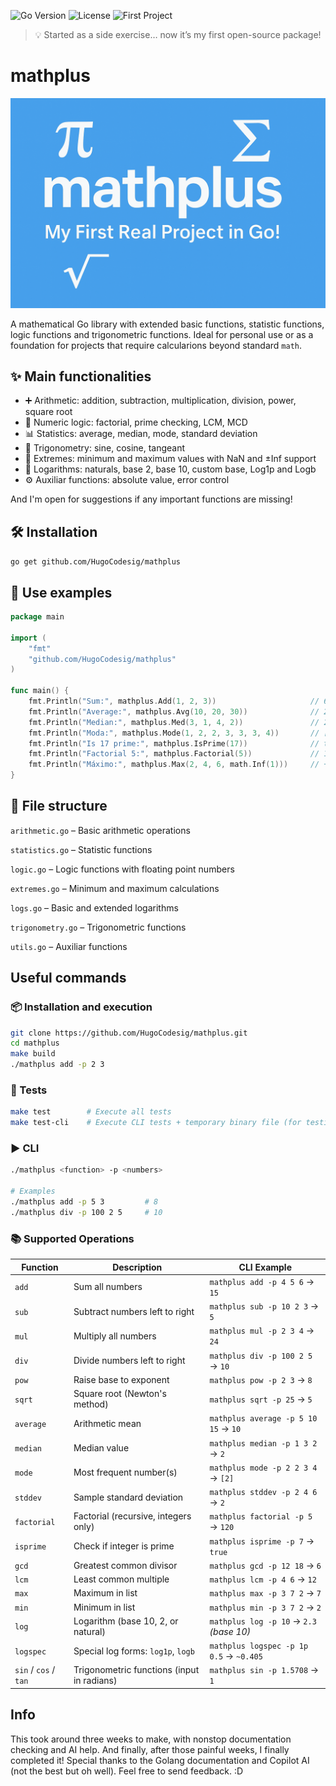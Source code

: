 ![Go Version](https://img.shields.io/badge/go-1.24.3-blue)
![License](https://img.shields.io/badge/license-MIT-green)
![First Project](https://img.shields.io/badge/my%20first-project-%23f47fff)

> 💡 Started as a side exercise… now it’s my first open-source package!

# mathplus

![mathplus banner](assets/banner.png)

A mathematical Go library with extended basic functions, statistic functions, logic functions and trigonometric functions. Ideal for personal use or as a foundation for projects that require calcularions beyond standard `math`.

## ✨ Main functionalities

- ➕ Arithmetic: addition, subtraction, multiplication, division, power, square root
- 🧮 Numeric logic: factorial, prime checking, LCM, MCD
- 📊 Statistics: average, median, mode, standard deviation
- 📐 Trigonometry: sine, cosine, tangeant
- 🔢 Extremes: minimum and maximum values with NaN and ±Inf support
- 🧠 Logarithms: naturals, base 2, base 10, custom base, Log1p and Logb
- ⚙️ Auxiliar functions: absolute value, error control

And I'm open for suggestions if any important functions are missing!

## 🛠️ Installation

`go get github.com/HugoCodesig/mathplus`

## 🧪 Use examples

```go
package main

import (
    "fmt"
    "github.com/HugoCodesig/mathplus"
)

func main() {
    fmt.Println("Sum:", mathplus.Add(1, 2, 3))                     // 6
    fmt.Println("Average:", mathplus.Avg(10, 20, 30))              // 20
    fmt.Println("Median:", mathplus.Med(3, 1, 4, 2))               // 2.5
    fmt.Println("Moda:", mathplus.Mode(1, 2, 2, 3, 3, 3, 4))       // [3]
    fmt.Println("Is 17 prime:", mathplus.IsPrime(17))              // true
    fmt.Println("Factorial 5:", mathplus.Factorial(5))             // 120
    fmt.Println("Máximo:", mathplus.Max(2, 4, 6, math.Inf(1)))     // +Inf
}
```

## 📁 File structure

`arithmetic.go` – Basic arithmetic operations

`statistics.go` – Statistic functions

`logic.go` – Logic functions with floating point numbers

`extremes.go` – Minimum and maximum calculations

`logs.go` – Basic and extended logarithms

`trigonometry.go` – Trigonometric functions

`utils.go` – Auxiliar functions

## Useful commands

### 📦 Installation and execution

```bash
git clone https://github.com/HugoCodesig/mathplus.git
cd mathplus
make build
./mathplus add -p 2 3
```

### 🧪 Tests

```bash
make test        # Execute all tests
make test-cli    # Execute CLI tests + temporary binary file (for testing)
```

### ▶️ CLI

```bash
./mathplus <function> -p <numbers>

# Examples
./mathplus add -p 5 3         # 8
./mathplus div -p 100 2 5     # 10
```

### 📚 Supported Operations

| **Function**       | **Description**                                    | **CLI Example**                               |
|--------------------|----------------------------------------------------|-----------------------------------------------|
| `add`              | Sum all numbers                                    | `mathplus add -p 4 5 6` → `15`                |
| `sub`              | Subtract numbers left to right                     | `mathplus sub -p 10 2 3` → `5`                |
| `mul`              | Multiply all numbers                               | `mathplus mul -p 2 3 4` → `24`                |
| `div`              | Divide numbers left to right                       | `mathplus div -p 100 2 5` → `10`              |
| `pow`              | Raise base to exponent                             | `mathplus pow -p 2 3` → `8`                   |
| `sqrt`             | Square root (Newton's method)                      | `mathplus sqrt -p 25` → `5`                   |
| `average`          | Arithmetic mean                                    | `mathplus average -p 5 10 15` → `10`          |
| `median`           | Median value                                       | `mathplus median -p 1 3 2` → `2`              |
| `mode`             | Most frequent number(s)                            | `mathplus mode -p 2 2 3 4` → `[2]`            |
| `stddev`           | Sample standard deviation                          | `mathplus stddev -p 2 4 6` → `2`              |
| `factorial`        | Factorial (recursive, integers only)               | `mathplus factorial -p 5` → `120`             |
| `isprime`          | Check if integer is prime                          | `mathplus isprime -p 7` → `true`              |
| `gcd`              | Greatest common divisor                            | `mathplus gcd -p 12 18` → `6`                 |
| `lcm`              | Least common multiple                              | `mathplus lcm -p 4 6` → `12`                  |
| `max`              | Maximum in list                                    | `mathplus max -p 3 7 2` → `7`                 |
| `min`              | Minimum in list                                    | `mathplus min -p 3 7 2` → `2`                 |
| `log`              | Logarithm (base 10, 2, or natural)                 | `mathplus log -p 10` → `2.3` _(base 10)_      |
| `logspec`          | Special log forms: `log1p`, `logb`                 | `mathplus logspec -p 1p 0.5` → `~0.405`       |
| `sin` / `cos` / `tan` | Trigonometric functions (input in radians)      | `mathplus sin -p 1.5708` → `1`                |

## Info
This took around three weeks to make, with nonstop documentation checking and AI help. And finally, after those painful weeks, I finally completed it!
Special thanks to the Golang documentation and Copilot AI (not the best but oh well). Feel free to send feedback. :D
